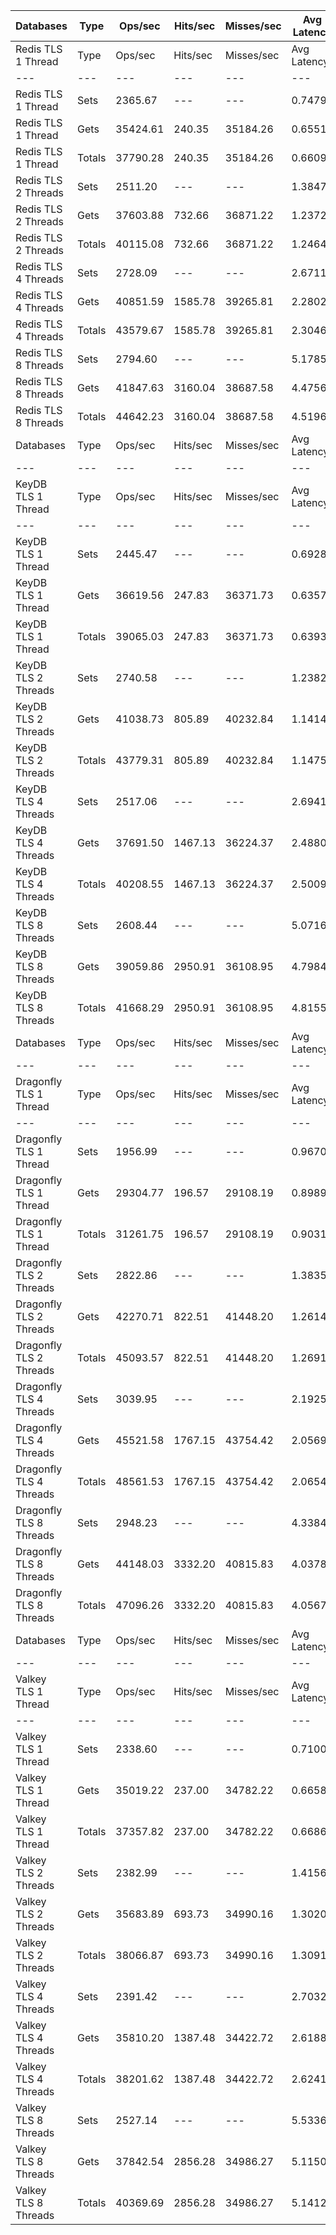 | Databases | Type | Ops/sec | Hits/sec | Misses/sec | Avg Latency | p50 Latency | p99 Latency | p99.9 Latency | KB/sec |
| --- | --- | --- | --- | --- | --- | --- | --- | --- | --- |
| Redis TLS 1 Thread | Type | Ops/sec | Hits/sec | Misses/sec | Avg Latency | p50 Latency | p99 Latency | p99.9 Latency | KB/sec |
| --- | --- | --- | --- | --- | --- | --- | --- | --- | --- |
Redis TLS 1 Thread | Sets | 2365.67 | --- | --- | 0.74793 | 0.65500 | 1.07900 | 35.07100 | 143.21 |
Redis TLS 1 Thread | Gets | 35424.61 | 240.35 | 35184.26 | 0.65510 | 0.64700 | 1.03100 | 1.34300 | 1353.17 |
Redis TLS 1 Thread | Totals | 37790.28 | 240.35 | 35184.26 | 0.66091 | 0.64700 | 1.03100 | 1.37500 | 1496.38 |
Redis TLS 2 Threads | Sets | 2511.20 | --- | --- | 1.38470 | 1.15100 | 4.28700 | 58.62300 | 152.02 |
Redis TLS 2 Threads | Gets | 37603.88 | 732.66 | 36871.22 | 1.23725 | 1.15100 | 4.15900 | 5.56700 | 1444.80 |
Redis TLS 2 Threads | Totals | 40115.08 | 732.66 | 36871.22 | 1.24648 | 1.15100 | 4.15900 | 5.63100 | 1596.83 |
Redis TLS 4 Threads | Sets | 2728.09 | --- | --- | 2.67112 | 2.25500 | 3.99900 | 159.74300 | 165.16 |
Redis TLS 4 Threads | Gets | 40851.59 | 1585.78 | 39265.81 | 2.28021 | 2.25500 | 3.83900 | 5.43900 | 1583.46 |
Redis TLS 4 Threads | Totals | 43579.67 | 1585.78 | 39265.81 | 2.30468 | 2.25500 | 3.83900 | 5.72700 | 1748.62 |
Redis TLS 8 Threads | Sets | 2794.60 | --- | --- | 5.17852 | 4.44700 | 7.35900 | 288.76700 | 169.19 |
Redis TLS 8 Threads | Gets | 41847.63 | 3160.04 | 38687.58 | 4.47562 | 4.44700 | 7.13500 | 9.91900 | 1649.06 |
Redis TLS 8 Threads | Totals | 44642.23 | 3160.04 | 38687.58 | 4.51962 | 4.44700 | 7.13500 | 10.17500 | 1818.25 |
| Databases | Type | Ops/sec | Hits/sec | Misses/sec | Avg Latency | p50 Latency | p99 Latency | p99.9 Latency | KB/sec |
| --- | --- | --- | --- | --- | --- | --- | --- | --- | --- |
| KeyDB TLS 1 Thread | Type | Ops/sec | Hits/sec | Misses/sec | Avg Latency | p50 Latency | p99 Latency | p99.9 Latency | KB/sec |
| --- | --- | --- | --- | --- | --- | --- | --- | --- | --- |
KeyDB TLS 1 Thread | Sets | 2445.47 | --- | --- | 0.69281 | 0.63900 | 1.34300 | 21.88700 | 148.05 |
KeyDB TLS 1 Thread | Gets | 36619.56 | 247.83 | 36371.73 | 0.63576 | 0.63100 | 1.26300 | 2.23900 | 1398.81 |
KeyDB TLS 1 Thread | Totals | 39065.03 | 247.83 | 36371.73 | 0.63933 | 0.63100 | 1.27100 | 2.35100 | 1546.85 |
KeyDB TLS 2 Threads | Sets | 2740.58 | --- | --- | 1.23822 | 1.04700 | 3.19900 | 47.87100 | 165.91 |
KeyDB TLS 2 Threads | Gets | 41038.73 | 805.89 | 40232.84 | 1.14145 | 1.05500 | 3.02300 | 4.86300 | 1576.88 |
KeyDB TLS 2 Threads | Totals | 43779.31 | 805.89 | 40232.84 | 1.14750 | 1.05500 | 3.03900 | 5.18300 | 1742.80 |
KeyDB TLS 4 Threads | Sets | 2517.06 | --- | --- | 2.69416 | 2.20700 | 8.38300 | 89.59900 | 152.38 |
KeyDB TLS 4 Threads | Gets | 37691.50 | 1467.13 | 36224.37 | 2.48808 | 2.20700 | 7.83900 | 11.07100 | 1461.05 |
KeyDB TLS 4 Threads | Totals | 40208.55 | 1467.13 | 36224.37 | 2.50099 | 2.20700 | 7.87100 | 11.39100 | 1613.43 |
KeyDB TLS 8 Threads | Sets | 2608.44 | --- | --- | 5.07167 | 4.38300 | 13.56700 | 113.66300 | 157.91 |
KeyDB TLS 8 Threads | Gets | 39059.86 | 2950.91 | 36108.95 | 4.79845 | 4.38300 | 13.05500 | 18.81500 | 1539.23 |
KeyDB TLS 8 Threads | Totals | 41668.29 | 2950.91 | 36108.95 | 4.81555 | 4.38300 | 13.05500 | 19.19900 | 1697.15 |
| Databases | Type | Ops/sec | Hits/sec | Misses/sec | Avg Latency | p50 Latency | p99 Latency | p99.9 Latency | KB/sec |
| --- | --- | --- | --- | --- | --- | --- | --- | --- | --- |
| Dragonfly TLS 1 Thread | Type | Ops/sec | Hits/sec | Misses/sec | Avg Latency | p50 Latency | p99 Latency | p99.9 Latency | KB/sec |
| --- | --- | --- | --- | --- | --- | --- | --- | --- | --- |
Dragonfly TLS 1 Thread | Sets | 1956.99 | --- | --- | 0.96707 | 0.88700 | 1.91100 | 27.51900 | 118.47 |
Dragonfly TLS 1 Thread | Gets | 29304.77 | 196.57 | 29108.19 | 0.89892 | 0.87900 | 1.84700 | 2.25500 | 1119.36 |
Dragonfly TLS 1 Thread | Totals | 31261.75 | 196.57 | 29108.19 | 0.90318 | 0.87900 | 1.84700 | 2.30300 | 1237.83 |
Dragonfly TLS 2 Threads | Sets | 2822.86 | --- | --- | 1.38355 | 1.19900 | 2.81500 | 45.82300 | 170.89 |
Dragonfly TLS 2 Threads | Gets | 42270.71 | 822.51 | 41448.20 | 1.26148 | 1.18300 | 2.70300 | 3.18300 | 1624.09 |
Dragonfly TLS 2 Threads | Totals | 45093.57 | 822.51 | 41448.20 | 1.26912 | 1.18300 | 2.70300 | 3.27900 | 1794.98 |
Dragonfly TLS 4 Threads | Sets | 3039.95 | --- | --- | 2.19252 | 1.94300 | 4.99100 | 56.31900 | 184.04 |
Dragonfly TLS 4 Threads | Gets | 45521.58 | 1767.15 | 43754.42 | 2.05696 | 1.94300 | 4.76700 | 6.36700 | 1764.48 |
Dragonfly TLS 4 Threads | Totals | 48561.53 | 1767.15 | 43754.42 | 2.06545 | 1.94300 | 4.79900 | 6.55900 | 1948.52 |
Dragonfly TLS 8 Threads | Sets | 2948.23 | --- | --- | 4.33844 | 3.74300 | 10.87900 | 127.99900 | 178.49 |
Dragonfly TLS 8 Threads | Gets | 44148.03 | 3332.20 | 40815.83 | 4.03789 | 3.72700 | 10.36700 | 14.07900 | 1739.69 |
Dragonfly TLS 8 Threads | Totals | 47096.26 | 3332.20 | 40815.83 | 4.05670 | 3.72700 | 10.43100 | 14.33500 | 1918.17 |
| Databases | Type | Ops/sec | Hits/sec | Misses/sec | Avg Latency | p50 Latency | p99 Latency | p99.9 Latency | KB/sec |
| --- | --- | --- | --- | --- | --- | --- | --- | --- | --- |
| Valkey TLS 1 Thread | Type | Ops/sec | Hits/sec | Misses/sec | Avg Latency | p50 Latency | p99 Latency | p99.9 Latency | KB/sec |
| --- | --- | --- | --- | --- | --- | --- | --- | --- | --- |
Valkey TLS 1 Thread | Sets | 2338.60 | --- | --- | 0.71006 | 0.56700 | 3.74300 | 21.75900 | 141.58 |
Valkey TLS 1 Thread | Gets | 35019.22 | 237.00 | 34782.22 | 0.66586 | 0.56700 | 3.53500 | 8.19100 | 1337.67 |
Valkey TLS 1 Thread | Totals | 37357.82 | 237.00 | 34782.22 | 0.66863 | 0.56700 | 3.56700 | 8.70300 | 1479.25 |
Valkey TLS 2 Threads | Sets | 2382.99 | --- | --- | 1.41569 | 1.17500 | 4.54300 | 50.68700 | 144.26 |
Valkey TLS 2 Threads | Gets | 35683.89 | 693.73 | 34990.16 | 1.30205 | 1.17500 | 4.12700 | 6.94300 | 1371.01 |
Valkey TLS 2 Threads | Totals | 38066.87 | 693.73 | 34990.16 | 1.30917 | 1.17500 | 4.12700 | 7.19900 | 1515.27 |
Valkey TLS 4 Threads | Sets | 2391.42 | --- | --- | 2.70329 | 2.46300 | 6.36700 | 40.95900 | 144.78 |
Valkey TLS 4 Threads | Gets | 35810.20 | 1387.48 | 34422.72 | 2.61882 | 2.46300 | 6.11100 | 8.51100 | 1388.01 |
Valkey TLS 4 Threads | Totals | 38201.62 | 1387.48 | 34422.72 | 2.62411 | 2.46300 | 6.11100 | 8.63900 | 1532.78 |
Valkey TLS 8 Threads | Sets | 2527.14 | --- | --- | 5.53368 | 4.83100 | 12.60700 | 183.29500 | 152.99 |
Valkey TLS 8 Threads | Gets | 37842.54 | 2856.28 | 34986.27 | 5.11506 | 4.83100 | 11.83900 | 16.19100 | 1491.21 |
Valkey TLS 8 Threads | Totals | 40369.69 | 2856.28 | 34986.27 | 5.14126 | 4.83100 | 11.83900 | 16.51100 | 1644.21 |
